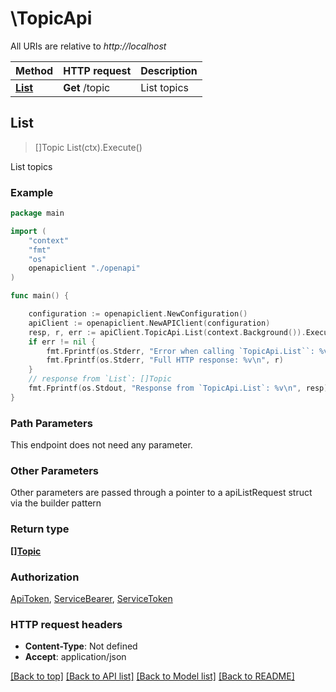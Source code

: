 # \TopicApi

All URIs are relative to *http://localhost*

Method | HTTP request | Description
------------- | ------------- | -------------
[**List**](TopicApi.md#List) | **Get** /topic | List topics



## List

> []Topic List(ctx).Execute()

List topics



### Example

```go
package main

import (
    "context"
    "fmt"
    "os"
    openapiclient "./openapi"
)

func main() {

    configuration := openapiclient.NewConfiguration()
    apiClient := openapiclient.NewAPIClient(configuration)
    resp, r, err := apiClient.TopicApi.List(context.Background()).Execute()
    if err != nil {
        fmt.Fprintf(os.Stderr, "Error when calling `TopicApi.List``: %v\n", err)
        fmt.Fprintf(os.Stderr, "Full HTTP response: %v\n", r)
    }
    // response from `List`: []Topic
    fmt.Fprintf(os.Stdout, "Response from `TopicApi.List`: %v\n", resp)
}
```

### Path Parameters

This endpoint does not need any parameter.

### Other Parameters

Other parameters are passed through a pointer to a apiListRequest struct via the builder pattern


### Return type

[**[]Topic**](Topic.md)

### Authorization

[ApiToken](../README.md#ApiToken), [ServiceBearer](../README.md#ServiceBearer), [ServiceToken](../README.md#ServiceToken)

### HTTP request headers

- **Content-Type**: Not defined
- **Accept**: application/json

[[Back to top]](#) [[Back to API list]](../README.md#documentation-for-api-endpoints)
[[Back to Model list]](../README.md#documentation-for-models)
[[Back to README]](../README.md)
